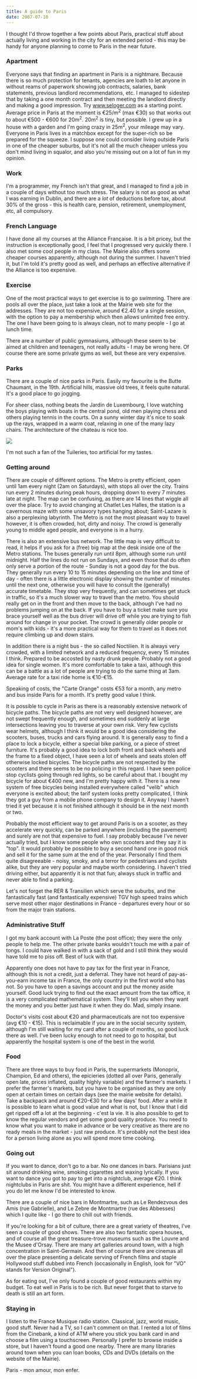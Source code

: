 ```yaml
---
title: A guide to Paris
date: 2007-07-10
---
```


I thought I'd throw together a few points about Paris, practical stuff about actually living and working in the city for an extended period - this may be handy for anyone planning to come to Paris in the near future.

### Apartment

Everyone says that finding an apartment in Paris is a nightmare. Because there is so much protection for tenants, agencies are loath to let anyone in without reams of paperwork showing job contracts, salaries, bank statements, previous landlord recommendations, etc. I managed to sidestep that by taking a one month contract and then meeting the landlord directly and making a good impression. Try www.seloger.com as a starting point. Average price in Paris at the moment is €25/m<sup>2</sup> (max €30) so that works out to about €500 - €600 for 20m<sup>2</sup>. 20m<sup>2</sup> is tiny, but possible. I grew up in a house with a garden and I'm going crazy in 25m<sup>2</sup>, your mileage may vary. Everyone in Paris lives in a matchbox except for the super-rich so be prepared for the squeeze. I suppose one could consider living outside Paris in one of the cheaper suburbs, but it's not all the much cheaper unless you don't mind living in squalor, and also you're missing out on a lot of fun in my opinion.

### Work

I'm a programmer, my French isn't that great, and I managed to find a job in a couple of days without too much stress. The salary is not as good as what I was earning in Dublin, and there are a *lot* of deductions before tax, about 30% of the gross - this is health care, pension, retirement, unemployment, etc, all compulsory.

### French Language

I have done all my courses at the Alliance Française. It is a bit pricey, but the instruction is exceptionally good, I feel that I progressed very quickly there. I also met some cool people in my class. The Mairie also offers some cheaper courses apparently, although not during the summer. I haven't tried it, but I'm told it's pretty good as well, and perhaps an effective alternative if the Alliance is too expensive.

### Exercise

One of the most practical ways to get exercise is to go swimming. There are pools all over the place, just take a look at the Mairie web site for the addresses. They are not too expensive, around €2.40 for a single session, with the option to pay a membership which then allows unlimited free entry. The one I have been going to is always clean, not to many people - I go at lunch time.

There are a number of public gymnasiums, although these seem to be aimed at children and teenagers, not really adults - I may be wrong here. Of course there are some private gyms as well, but these are very expensive.

### Parks

There are a couple of nice parks in Paris. Easily my favourite is the Butte Chaumant, in the 19th. Artificial hills, massive old trees, it feels quite natural. It's a good place to go jogging.

For sheer class, nothing beats the Jardin de Luxembourg, I love watching the boys playing with boats in the central pond, old men playing chess and others playing tennis in the courts. On a sunny winter day it's nice to soak up the rays, wrapped in a warm coat, relaxing in one of the many lazy chairs. The architecture of the chateau is nice too.

<a href="/images/a-guide-to-paris/relaxing-jardin-luxembourg-big.jpg">
<img src="/images/a-guide-to-paris/relaxing-jardin-luxembourg-small.jpg">
</a>

I'm not such a fan of the Tuileries, too artificial for my tastes.

### Getting around

There are couple of different options. The Metro is pretty efficient, open until 1am every night (2am on Saturdays), with stops all over the city. Trains run every 2 minutes during peak hours, dropping down to every 7 minutes late at night. The map can be confusing, as there are 14 lines that wiggle all over the place. Try to avoid changing at Chatlet Les Halles, the station is a cavernous maze with some unsavory types hanging about; Saint-Lazare is also a perplexing labyrinth. The Metro is not the most pleasant way to travel however, it is often crowded, hot, dirty and noisy. The crowd is generally young to middle aged people, and everyone is in a hurry.

There is also an extensive bus network. The little map is very difficult to read, it helps if you ask for a (free) big map at the desk inside one of the Metro stations. The buses generally run until 8pm, although some run until midnight. Half the lines do not run on Sundays, and even those that do often only serve a portion of the route - Sunday is not a good day for the bus. They generally run every 10 to 15 minutes depending on the line and time of day - often there is a little electronic display showing the number of minutes until the next one, otherwise you will have to consult the (generally) accurate timetable. They stop very frequently, and can sometimes get stuck in traffic, so it's a much slower way to travel than the metro. You should really get on in the front and then move to the back, although I've had no problems jumping on at the back. If you have to buy a ticket make sure you brace yourself well as the bus driver will drive off while you are trying to fish around for change in your pocket. The crowd is generally older people or mom's with kids - it's a more practical way for them to travel as it does not require climbing up and down stairs.

In addition there is a night bus - the so called Noctilien. It is always very crowded, with a limited network and a reduced frequency, every 15 minutes I think. Prepared to be accosted by nasty drunk people. Probably not a good idea for single women. It's more comfortable to take a taxi, although this can be a battle as a lot of people are trying to do the same thing at 3am. Average rate for a taxi ride home is €10-€15.

Speaking of costs, the "Carte Orange" costs €53 for a month, any metro and bus inside Paris for a month. It's pretty good value I think.

It is possible to cycle in Paris as there is a reasonably extensive network of bicycle paths. The bicycle paths are not very well designed however, are not swept frequently enough, and sometimes end suddenly at large intersections leaving you to traverse at your own risk. Very few cyclists wear helmets, although I think it would be a good idea considering the scooters, buses, trucks and cars flying around. It is generally easy to find a place to lock a bicycle, either a special bike parking, or a piece of street furniture. It's probably a good idea to lock both front and back wheels and the frame to a fixed object, I have seen a lot of wheels and seats stolen off otherwise locked bicycles. The bicycle paths are not respected by the scooters and there seems to be no policing in this regard. I have seen police stop cyclists going through red lights, so be careful about that. I bought my bicycle for about €400 new, and I'm pretty happy with it. There is a new system of free bicycles being installed everywhere called "velib" which everyone is excited about; the tarif system looks pretty complicated, I think they got a guy from a mobile phone company to design it. Anyway I haven't tried it yet because it is not finished although it should be in the next month or two.

Probably the most efficient way to get around Paris is on a scooter, as they accelerate very quickly, can be parked anywhere (including the pavement) and surely are not that expensive to fuel. I say probably because I've never actually tried, but I know some people who own scooters and they say it is "top". It would probably be possible to buy a second hand one in good nick and sell it for the same sum at the end of the year. Personally I find them quite disagreeable - noisy, smoky, and a terror for pedestrians and cyclists alike, but they are very popular and maybe worth considering. I haven't tried driving either, but apparently it is not that fun; always stuck in traffic and never able to find a parking.

Let's not forget the RER & Transilien which serve the suburbs, and the fantastically fast (and fantastically expensive) TGV high speed trains which serve most other major destinations in France - departures every hour or so from the major train stations.

### Administrative Stuff

I got my bank account with La Poste (the post office); they were the only people to help me. The other private banks wouldn't touch me with a pair of tongs. I could have walked in with a sack of gold and I still think they would have told me to piss off. Best of luck with that.

Apparently one does not have to pay tax for the first year in France, although this is not a credit, just a deferral. They have not heard of pay-as-you-earn income tax in France, the only country in the first world who has not. So you have to open a savings account and put the money aside yourself. Good luck trying to find out the exact amount from the tax office, it is a very complicated mathematical system. They'll tell you when they want the money and you better just have it when they do. Mad, simply insane.

Doctor's visits cost about €20 and pharmaceuticals are not too expensive (avg €10 - €15). This is reclaimable if you are in the social security system, although I'm still waiting for my card after a couple of months, so good luck there as well. I've been lucky enough to not need to go to hospital, but apparently the hospital system is one of the best in the world.

### Food

There are three ways to buy food in Paris, the supermarkets (Monoprix, Champion, Ed and others), the epicieries (dotted all over Paris, generally open late, prices inflated, quality highly variable) and the farmer's markets. I prefer the farmer's markets, but you have to be organised as they are only open at certain times on certain days (see the mairie website for details). Take a backpack and around €20-€30 for a few days' food. After a while it is possible to learn what is good value and what is not, but I know that I did get ripped off a lot at the beginning - c'est la vie. It is also possible to get to know the regular vendors and get some good quality produce. You need to know what you want to make in advance or be very creative as there are no ready meals in the market - just raw produce. It's probably not the best idea for a person living alone as you will spend more time cooking.

### Going out

If you want to dance, don't go to a bar. No one dances in bars. Parisians just sit around drinking wine, smoking cigarettes and waxing lyrically. If you want to dance you got to pay to get into a nightclub, average €20. I think nightclubs in Paris are shit. You might have a different experience, hell if you do let me know I'd be interested to know.

There are a couple of nice bars in Montmartre, such as Le Rendezvous des Amis (rue Gabrielle), and Le Zebre de Montmartre (rue des Abbesses) which I quite like - I go there to chill out with friends.

If you're looking for a bit of culture, there are a great variety of theatres, I've seen a couple of good shows. There are also two fantastic opera houses, and of course all the great treasure-trove museums such as the Louvre and the Musee d'Orsay. There are many art galleries around town, with a high concentration in Saint-Germain. And then of course there are cinemas all over the place presenting a delicate serving of French films and staple Hollywood stuff dubbed into French (occasionally in English, look for "VO" stands for Version Original").

As for eating out, I've only found a couple of good restaurants within my budget. To eat well in Paris is to be rich. But never forget that to starve to death is still an art form.

### Staying in

I listen to the France Musique radio station. Classical, jazz, world music, good stuff. Never had a TV, so I can't comment on that. I rented a lot of films from the Cinebank, a kind of ATM where you stick you bank card in and choose a film using a touchscreen. Personally I prefer to browse inside a store, but I haven't found a good one nearby. There are many libraries around town when you can loan books, CDs and DVDs (details on the website of the Mairie).

Paris - mon amour, mon enfer.